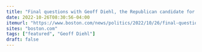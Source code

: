 ```yaml
---
title: "Final questions with Geoff Diehl, the Republican candidate for governor"
date: 2022-10-26T08:30:56-04:00
itemurl: "https://www.boston.com/news/politics/2022/10/26/final-questions-geoff-diehl-republican-candidate-ma-governor/"
sites: "boston.com"
tags: ["featured", "Geoff Diehl"]
draft: false
---
```


